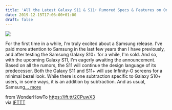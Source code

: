 ```yaml
---
title: 'All the Latest Galaxy S11 & S11+ Rumored Specs & Features on One Page'
date: 2019-12-15T17:06:00+01:00
draft: false
---
```


[![](https://img.wonderhowto.com/img/91/28/63710024740138/0/all-latest-galaxy-s11-s11-rumored-specs-features-one-page.1280x600.jpg)](https://android.gadgethacks.com/news/all-latest-galaxy-s11-s11-rumored-specs-features-one-page-0212519/)

For the first time in a while, I'm truly excited about a Samsung release. I've paid more attention to Samsung in the last few years than I have previously, and after testing the Samsung Galaxy S10+ for a while, I'm sold. And so, with the upcoming Galaxy S11, I'm eagerly awaiting the announcement. Based on all the rumors, the S11 will continue the design language of its predecessor. Both the Galaxy S11 and S11+ will use Infinity-O screens for a minimal bezel look. While there is one subtraction specific to Galaxy S10+ users, in some ways, it is an addition by subtraction. And as usual, Samsung[... more](https://android.gadgethacks.com/news/all-latest-galaxy-s11-s11-rumored-specs-features-one-page-0212519/)

  
  
from WonderHowTo https://ift.tt/2CPuwX3  
via [IFTTT](https://ifttt.com/?ref=da&site=blogger)